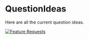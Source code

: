 # QuestionIdeas

Here are all the current question ideas.

[![Feature Requests](http://feathub.com/codehappyinfo/QuestionIdeas?format=svg)](http://feathub.com/codehappyinfo/QuestionIdeas)
